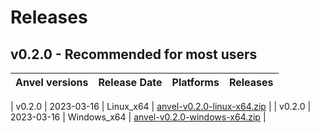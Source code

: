 # Releases

## v0.2.0 - Recommended for most users

| __Anvel versions__ | __Release Date__ | __Platforms__ | __Releases__ |
|--------------------|------------------|---------------|--------------|

| v0.2.0  | 2023-03-16 | Linux_x64 | [anvel-v0.2.0-linux-x64.zip](https://github.com/imrany/anvel/releases/download/v0.2.0/linux-x64.zip) |
| v0.2.0  | 2023-03-16 | Windows_x64 | [anvel-v0.2.0-windows-x64.zip](https://github.com/imrany/anvel/releases/download/v0.2.0/windows-x64.zip) |
